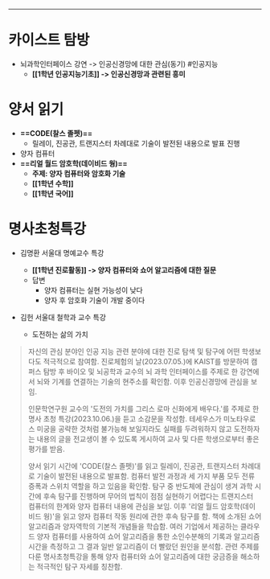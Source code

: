 ****
# **카이스트 탐방**
- 뇌과학인터페이스 강연 -> 인공신경망에 대한 관심(동기) #인공지능 
	- **[[1학년 인공지능기초]] -> 인공신경망과 관련된 흥미**

# **양서 읽기**
- **==CODE(찰스 졸펫)==**
	- 릴레이, 진공관, 트랜지스터 차례대로 기술이 발전된 내용으로 발표 진행
- 양자 컴퓨터
- **==리얼 월드 암호학(데이비드 웡)==** 
	- **주제: 양자 컴퓨터와 암호화 기술**
	- **[[1학년 수학]]**
	- **[[1학년 국어]]**

# **명사초청특강**
- 김명환 서울대 명예교수 특강
	- **[[1학년 진로활동]] -> 양자 컴퓨터와 쇼어 알고리즘에 대한 질문**
	- 답변 
		- 양자 컴퓨터는 실현 가능성이 낮다
		- 양자 후 암호화 기술이 개발 중이다

- 김헌 서울대 철학과 교수 특강
	- 도전하는 삶의 가치


> 자신의 관심 분야인 인공 지능 관련 분야에 대한 진로 탐색 및 탐구에 어떤 학생보다도 적극적으로 참여함. 진로체험의 날(2023.07.05.)에 KAIST를 방문하여 캠퍼스 탐방 후 바이오 및 뇌공학과 교수의 뇌 과학 인터페이스를 주제로 한 강연에서 뇌와 기계를 연결하는 기술의 현주소를 확인함. 이후 인공신경망에 관심을 보임. 
> 
> 인문학연구원 교수의 '도전의 가치를 그리스 로마 신화에게 배우다.'를 주제로 한 명사 초청 특강(2023.10.06.)을 듣고 소감문을 작성함. 테세우스가 미노타우로스 미궁을 공략한 것처럼 불가능해 보일지라도 실패를 두려워하지 않고 도전하자는 내용의 글을 전교생이 볼 수 있도록 게시하여 교사 및 다른 학생으로부터 좋은 평가를 받음. 
> 
> 양서 읽기 시간에 'CODE(찰스 졸펫)'를 읽고 릴레이, 진공관, 트랜지스터 차례대로 기술이 발전된 내용으로 발표함. 컴퓨터 발전 과정과 세 가지 부품 모두 전류 증폭과 스위치 역할을 하고 있음을 확인함. 탐구 중 반도체에 관심이 생겨 과학 시간에 후속 탐구를 진행하며 무어의 법칙이 점점 실현하기 어렵다는 트랜지스터 컴퓨터의 한계와 양자 컴퓨터 내용에 관심을 보임. 이후 '리얼 월드 암호학(데이비드 웡)'을 읽고 양자 컴퓨터 작동 원리에 관한 후속 탐구를 함. 책에 소개된 쇼어 알고리즘과 양자역학의 기본적 개념들을 학습함. 여러 기업에서 제공하는 클라우드 양자 컴퓨터를 사용하여 쇼어 알고리즘을 통한 소인수분해의 기록과 알고리즘 시간을 측정하고 그 결과 일반 알고리즘이 더 빨랐던 원인을 분석함. 관련 주제를 다룬 명사초청특강을 통해 양자 컴퓨터와 쇼어 알고리즘에 대한 궁금증을 해소하는 적극적인 탐구 자세를 칭찬함.
> 